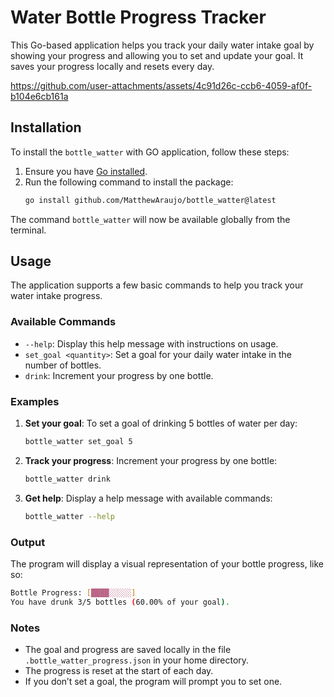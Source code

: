# Water Bottle Progress Tracker

This Go-based application helps you track your daily water intake goal by showing your progress and allowing you to set and update your goal. It saves your progress locally and resets every day.

https://github.com/user-attachments/assets/4c91d26c-ccb6-4059-af0f-b104e6cb161a

## Installation

To install the `bottle_watter` with GO application, follow these steps:

1. Ensure you have [Go installed](https://golang.org/doc/install).
2. Run the following command to install the package:
   ```bash
   go install github.com/MatthewAraujo/bottle_watter@latest
   ```

The command `bottle_watter` will now be available globally from the terminal.

## Usage

The application supports a few basic commands to help you track your water intake progress.

### Available Commands

- `--help`: Display this help message with instructions on usage.
- `set_goal <quantity>`: Set a goal for your daily water intake in the number of bottles.
- `drink`: Increment your progress by one bottle.

### Examples

1. **Set your goal**:
   To set a goal of drinking 5 bottles of water per day:

   ```bash
   bottle_watter set_goal 5
   ```

2. **Track your progress**:
   Increment your progress by one bottle:

   ```bash
   bottle_watter drink
   ```

3. **Get help**:
   Display a help message with available commands:
   ```bash
   bottle_watter --help
   ```

### Output

The program will display a visual representation of your bottle progress, like so:

```bash
Bottle Progress: [████░░░░░]
You have drunk 3/5 bottles (60.00% of your goal).
```

### Notes

- The goal and progress are saved locally in the file `.bottle_watter_progress.json` in your home directory.
- The progress is reset at the start of each day.
- If you don’t set a goal, the program will prompt you to set one.
